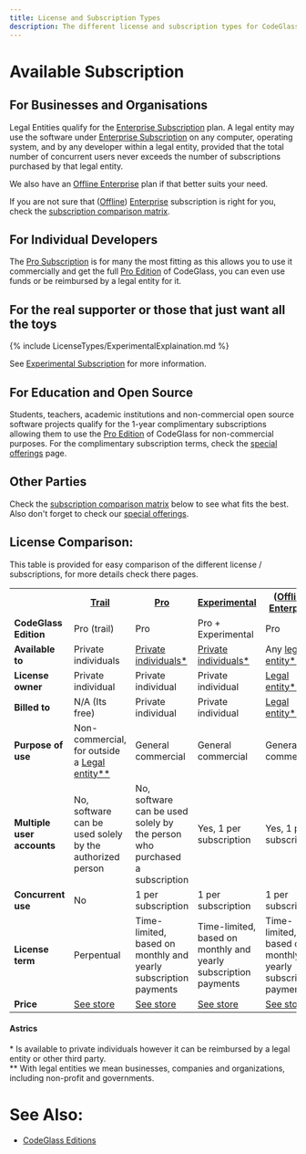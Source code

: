 ```yaml
---
title: License and Subscription Types
description: The different license and subscription types for CodeGlass
---
```

# Available Subscription

## For Businesses and Organisations
Legal Entities qualify for the [Enterprise Subscription](LicenseTypes/EnterpriseSubscription.md) plan. A legal entity may use the software under [Enterprise Subscription](LicenseTypes/EnterpriseSubscription.md)  on any computer, operating system, and by any developer within a legal entity, provided that the total number of concurrent users never exceeds the number of subscriptions purchased by that legal entity.

We also have an [Offline Enterprise](LicenseTypes/OfflineEnterpriseSubscription.md) plan if that better suits your need.

If you are not sure that ([Offline](LicenseTypes/OfflineEnterpriseSubscription.md)) [Enterprise](LicenseTypes/EnterpriseSubscription.md) subscription is right for you, check the [subscription comparison matrix](#license-comparison).

## For Individual Developers
The [Pro Subscription](LicenseTypes/ProSubscription.md) is for many the most fitting as this allows you to use it commercially and get the full [Pro Edition](Editions/Pro.md) of CodeGlass, you can even use funds or be reimbursed by a legal entity for it.


## For the real supporter or those that just want all the toys
{% include LicenseTypes/ExperimentalExplaination.md   %}

See [Experimental Subscription](LicenseTypes/ExperimentalSubscription.md) for more information.


## For Education and Open Source
Students, teachers, academic institutions and non-commercial open source software projects qualify for the 1-year complimentary subscriptions allowing them to use the [Pro Edition](Editions/Pro.md) of CodeGlass for non-commercial purposes. For the complimentary subscription terms, check the [special offerings](LicenseTypes/SpecialOffers.md) page.



## Other Parties
Check the [subscription comparison matrix](#license-comparison) below to see what fits the best. Also don't forget to check our [special offerings](LicenseTypes/SpecialOffers.md).


## License Comparison:

This table is provided for easy comparison of the different license / subscriptions, for more details check there pages.
<table >
    <tbody>
        <tr>
            <th width="10%"></th>
            <th width="10%"><a href="TrailLicense">Trail</a></th>
            <th width="10%"><a href="ProSubscription">Pro</a></th>
            <th width="10%"><a href="ExperimentalSubscription">Experimental</a></th>
            <th width="10%">(<a href="OfflineEnterpriseSubscription">Offline</a>) <a href="EnterpriseSubscription">Enterprise</a></th>
        </tr>
        <tr>
            <td><b>CodeGlass Edition</b></td>
            <td>Pro (trail)</td>
            <td>Pro</td>
            <td>Pro + Experimental</td>
            <td>Pro</td>
        </tr>
        <tr>
            <td><b>Available to</b></td>
            <td>Private individuals</td>
            <td><a href="#astrics">Private individuals*</a></td>
            <td><a href="#astrics">Private individuals*</a></td>
            <td>Any <a href="#astrics">legal entity**</a></td>
        </tr>
        <tr>
            <td><b>License owner</b></td>
            <td>Private individual</td>
            <td>Private individual</td>
            <td>Private individual</td>
            <td><a href="#astrics">Legal entity**</a></td>
        </tr>
        <tr>
            <td><b>Billed to</b></td>
            <td>N/A (Its free)</td>
            <td>Private individual</td>
            <td>Private individual</td>
            <td><a href="#astrics">Legal entity**</a></td>
        </tr>
        <tr>
            <td><b>Purpose of use</b></td>
            <td>Non-commercial, for outside a <a href="#astrics">Legal entity**</a></td>
            <td>General commercial</td>
            <td>General commercial</td>
            <td>General commercial</td>
        </tr>
        <tr>
            <td><b>Multiple user accounts</b></td>
            <td>No, software can be used solely by the authorized person</td>
            <td>No, software can be used solely by the person who purchased a subscription</td>
            <td>Yes, 1 per subscription</td>
            <td>Yes, 1 per subscription</td>
        </tr>
        <tr>
            <td><b>Concurrent use</b></td>
            <td>No</td>
            <td>1 per subscription</td>
            <td>1 per subscription</td>
            <td>1 per subscription</td>
        </tr>
        <tr>
            <td><b>License term</b></td>
            <td>Perpentual</td>
            <td>Time-limited, based on monthly and yearly subscription payments</td>
            <td>Time-limited, based on monthly and yearly subscription payments</td>
            <td>Time-limited, based on monthly and yearly subscription payments</td>
        </tr>
        <tr>
            <td><b>Price</b></td>
            <td><a href="https://codeglass.io/pricing" target="_blank">See store</a></td>
            <td><a href="https://codeglass.io/pricing" target="_blank">See store</a></td>
            <td><a href="https://codeglass.io/pricing" target="_blank">See store</a></td>
            <td><a href="https://codeglass.io/pricing" target="_blank">See store</a></td>
        </tr>
    </tbody>
</table>

#### Astrics
\* Is available to private individuals however it can be reimbursed by a legal entity or other third party. <br/>
\*\* With legal entities we mean businesses, companies and organizations, including non-profit and governments.

# See Also:
- [CodeGlass Editions](Editions.md)